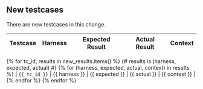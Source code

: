 <!-- @@new-testcases@@ -->

## New testcases

There are new testcases in this change.

| Testcase | Harness | Expected Result | Actual Result | Context |
| -------- | ------- | --------------- | ------------- | ------- |
{% for tc_id, results in new_results.items() %}
{# results is (harness, expected, actual) #}
{% for (harness, expected, actual, context) in results %}
| `{{ tc_id }}` | {{ harness }} | {{ expected }} | {{ actual }} | {{ context }} |
{% endfor %}
{% endfor %}
